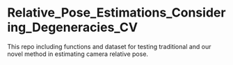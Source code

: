 # Relative_Pose_Estimations_Considering_Degeneracies_CV
This repo including functions and dataset for testing traditional and our novel method in estimating camera relative pose.
